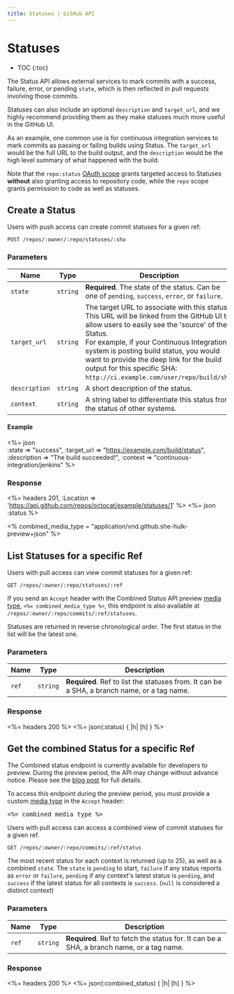 ```yaml
---
title: Statuses | GitHub API
---
```


# Statuses

* TOC
{:toc}

The Status API allows external services to mark commits with a success,
failure, error, or pending `state`, which is then reflected in pull requests
involving those commits.

Statuses can also include an optional `description` and `target_url`, and
we highly recommend providing them as they make statuses much more
useful in the GitHub UI.

As an example, one common use is for continuous integration
services to mark commits as passing or failing builds using Status.  The
`target_url` would be the full URL to the build output, and the
`description` would be the high level summary of what happened with the
build.

Note that the `repo:status` [OAuth scope](/v3/oauth/#scopes) grants targeted
access to Statuses **without** also granting access to repository code, while the
`repo` scope grants permission to code as well as statuses.

## Create a Status

Users with push access can create commit statuses for a given ref:

    POST /repos/:owner/:repo/statuses/:sha

### Parameters

Name | Type | Description
-----|------|--------------
`state`|`string` | **Required**. The state of the status. Can be one of `pending`, `success`, `error`, or `failure`.
`target_url`|`string` | The target URL to associate with this status.  This URL will be linked from the GitHub UI to allow users to easily see the 'source' of the Status.<br/>For example, if your Continuous Integration system is posting build status, you would want to provide the deep link for the build output for this specific SHA:<br/>`http://ci.example.com/user/repo/build/sha`.
`description`|`string` | A short description of the status.
`context`|`string` | A string label to differentiate this status from the status of other systems.

#### Example

<%= json \
  :state         => "success",
  :target_url    => "https://example.com/build/status",
  :description   => "The build succeeded!",
  :context       => "continuous-integration/jenkins"
%>

### Response

<%= headers 201,
      :Location =>
'https://api.github.com/repos/octocat/example/statuses/1' %>
<%= json :status %>

<% combined_media_type = "application/vnd.github.she-hulk-preview+json" %>

## List Statuses for a specific Ref

Users with pull access can view commit statuses for a given ref:

    GET /repos/:owner/:repo/statuses/:ref

<div class="alert">
  <p>
    If you send an <code>Accept</code> header with the Combined Status API preview
    <a href="/v3/media/">media type</a>, <code><%= combined_media_type %></code>,
    this endpoint is also available at <code>/repos/:owner/:repo/commits/:ref/statuses</code>.
  </p>
</div>

Statuses are returned in reverse chronological order. The first status in the
list will be the latest one.

### Parameters

Name | Type | Description
-----|------|--------------
`ref`|`string` | **Required**. Ref to list the statuses from. It can be a SHA, a branch name, or a tag name.


### Response

<%= headers 200 %>
<%= json(:status) { |h| [h] } %>

## Get the combined Status for a specific Ref

<div class="alert">
  <p>
    The Combined status endpoint is currently available for developers to preview.
    During the preview period, the API may change without advance notice.
    Please see the <a href="/changes/2014-03-27-combined-status-api/">blog post</a> for full details.
  </p>
  <p>
    To access this endpoint during the preview period, you must provide a custom
    <a href="/v3/media/">media type</a> in the <code>Accept</code> header:
    <pre><%= combined_media_type %></pre>
  </p>
</div>

Users with pull access can access a combined view of commit statuses for a given ref.

    GET /repos/:owner/:repo/commits/:ref/status

The most recent status for each context is returned (up to 25), as well as a combined
`state`. The `state` is `pending` to start, `failure` if any status reports as
`error` or `failure`, `pending` if any context's latest status is `pending`, and
`success` if the latest status for all contexts is `success`. (`null` is
considered a distinct context)

### Parameters

Name | Type | Description
-----|------|--------------
`ref`|`string` | **Required**. Ref to fetch the status for. It can be a SHA, a branch name, or a tag name.

### Response
<%= headers 200 %>
<%= json(:combined_status) { |h| [h] } %>
